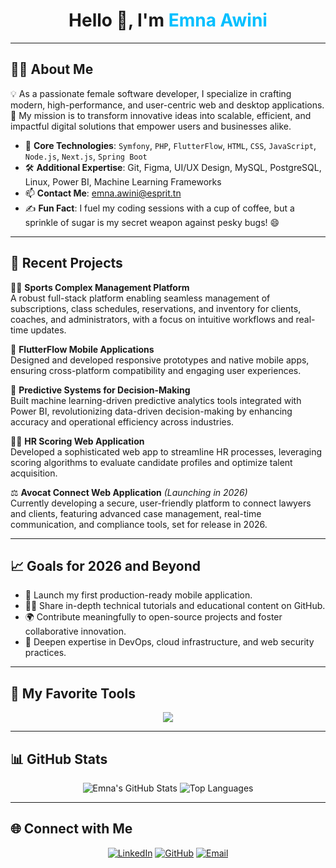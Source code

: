 # <div align="center">Hello 👋, I'm <span style="color:#00bfff;">Emna Awini</span></div>

---

## 👩‍💻 About Me

💡 As a passionate female software developer, I specialize in crafting modern, high-performance, and user-centric web and desktop applications.  
🎯 My mission is to transform innovative ideas into scalable, efficient, and impactful digital solutions that empower users and businesses alike.

- 🧠 **Core Technologies**: `Symfony`, `PHP`, `FlutterFlow`, `HTML`, `CSS`, `JavaScript`, `Node.js`, `Next.js`, `Spring Boot`  
- 🛠️ **Additional Expertise**: Git, Figma, UI/UX Design, MySQL, PostgreSQL, Linux, Power BI, Machine Learning Frameworks  
- 📫 **Contact Me**: [emna.awini@esprit.tn](mailto:emna.awini@esprit.tn)  
- ✍️ **Fun Fact**: I fuel my coding sessions with a cup of coffee, but a sprinkle of sugar is my secret weapon against pesky bugs! 😄  

---

## 🎯 Recent Projects

🚴‍♀️ **Sports Complex Management Platform**  
A robust full-stack platform enabling seamless management of subscriptions, class schedules, reservations, and inventory for clients, coaches, and administrators, with a focus on intuitive workflows and real-time updates.

📱 **FlutterFlow Mobile Applications**  
Designed and developed responsive prototypes and native mobile apps, ensuring cross-platform compatibility and engaging user experiences.

🤖 **Predictive Systems for Decision-Making**  
Built machine learning-driven predictive analytics tools integrated with Power BI, revolutionizing data-driven decision-making by enhancing accuracy and operational efficiency across industries.

👩‍💼 **HR Scoring Web Application**  
Developed a sophisticated web app to streamline HR processes, leveraging scoring algorithms to evaluate candidate profiles and optimize talent acquisition.

⚖️ **Avocat Connect Web Application** *(Launching in 2026)*  
Currently developing a secure, user-friendly platform to connect lawyers and clients, featuring advanced case management, real-time communication, and compliance tools, set for release in 2026.

---

## 📈 Goals for 2026 and Beyond

- 🚀 Launch my first production-ready mobile application.  
- 👩‍🏫 Share in-depth technical tutorials and educational content on GitHub.  
- 🌍 Contribute meaningfully to open-source projects and foster collaborative innovation.  
- 🔧 Deepen expertise in DevOps, cloud infrastructure, and web security practices.  

---

## 🧰 My Favorite Tools

<div align="center">
  <img src="https://skillicons.dev/icons?i=html,css,js,php,symfony,flutter,figma,github,git,vscode,linux,postgres,mysql,powerbi,nodejs,nextjs,spring" />
</div>

---

## 📊 GitHub Stats

<div align="center">
  <img src="https://github-readme-stats.vercel.app/api?username=emna-awini&show_icons=true&theme=radical" alt="Emna's GitHub Stats" />
  <img src="https://github-readme-stats.vercel.app/api/top-langs/?username=emna-awini&layout=compact&theme=radical" alt="Top Languages" />
</div>

---

## 🌐 Connect with Me

<div align="center">
  <a href="https://www.linkedin.com/in/emma-awini-49b9671ba/"><img src="https://img.shields.io/badge/LinkedIn-Emna%20Awini-blue?logo=linkedin" alt="LinkedIn" /></a>
  <a href="https://github.com/emna-awini"><img src="https://img.shields.io/badge/GitHub-emna--awini-black?logo=github" alt="GitHub" /></a>
  <a href="mailto:emna.awini@esprit.tn"><img src="https://img.shields.io/badge/Email-Contact-red?logo=gmail" alt="Email" /></a>
</div>
